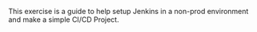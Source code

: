 This exercise is a guide to help setup Jenkins in a non-prod environment and make a simple CI/CD Project. 